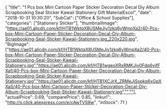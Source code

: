 {
	"title": "1 Pcs  box Mini Cartoon Paper Sticker Decoration Decal Diy Album Scrapbooking Seal Sticker Kawaii Stationery Gift MaterialEscol",
	"date": "2018-10-31 10:30:20",
	"SubCat": ["Office & School Supplies"],
	"categories": ["Stationery Sticker"],
	"thumbnailImage": "https://ae01.alicdn.com/kf/HTB1WktqX8USMeJjy1zkq6yWmpXa2/40-Pcs-box-Mini-Cartoon-Paper-Sticker-Decoration-Decal-Diy-Album-Scrapbooking-Seal-Sticker-Kawaii-Stationery.jpg_220x220.jpg",
	"BigImage": ["https://ae01.alicdn.com/kf/HTB1WktqX8USMeJjy1zkq6yWmpXa2/40-Pcs-box-Mini-Cartoon-Paper-Sticker-Decoration-Decal-Diy-Album-Scrapbooking-Seal-Sticker-Kawaii-Stationery.jpg","https://ae01.alicdn.com/kf/HTB1wgeoXRxRMKJjy0Fdq6yifFXaf/40-Pcs-box-Mini-Cartoon-Paper-Sticker-Decoration-Decal-Diy-Album-Scrapbooking-Seal-Sticker-Kawaii-Stationery.jpg","https://ae01.alicdn.com/kf/HTB1XCJrX_ZRMeJjSspkq6xGpXXaS/40-Pcs-box-Mini-Cartoon-Paper-Sticker-Decoration-Decal-Diy-Album-Scrapbooking-Seal-Sticker-Kawaii-Stationery.jpg","",""],
	"actualPrice": 0.69,
	"comparePrice": 0.85,
	"linkurl": "http://s.click.aliexpress.com/e/cAwTVS9w",
	"inStock": 71
}
